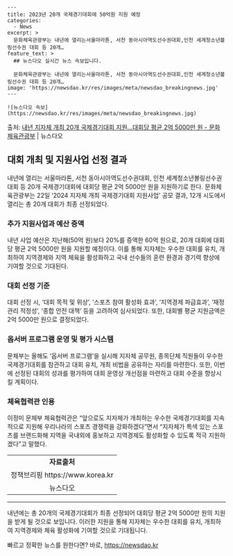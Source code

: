     ---
    title: 2023년 20개 국제경기대회에 50억원 지원 예정
    categories:
      - News
    excerpt: >
      문화체육관광부는 내년에 열리는서울마라톤, 서천 동아시아역도선수권대회,인천 세계청소년볼링선수권 대회 등 20개…
    feature_text: >
      ## 뉴스다오 실시간 뉴스 속보입니다.
    
      문화체육관광부는 내년에 열리는서울마라톤, 서천 동아시아역도선수권대회,인천 세계청소년볼링선수권 대회 등 20개…
    image: 'https://newsdao.kr/res/images/meta/newsdao_breakingnews.jpg'
    ---
    
    ![뉴스다오 속보](https://newsdao.kr/res/images/meta/newsdao_breakingnews.jpg)

<p>출처: <a href="https://newsdao.kr/2870" rel="dofollow">내년 지자체 개최 20개 국제경기대회 지원…대회당 평균 2억 5000만 원 - 문화체육관광부</a> | 뉴스다오</p>

<h2 data-ke-size="size26">대회 개최 및 지원사업 선정 결과</h2>
<p data-ke-size="size16">내년에 열리는 서울마라톤, 서천 동아시아역도선수권대회, 인천 세계청소년볼링선수권 대회 등 20개 국제경기대회에 대회당 평균 2억 5000만 원을 지원하기로 한다. 문화체육관광부는 22일 ‘2024 지자체 개최 국제경기대회 지원사업’ 공모 결과, 12개 시도에서 열리는 총 20개 대회가 최종 선정되었다. </p>

<h3>추가 지원사업과 예산 증액</h3>
<p data-ke-size="size16">내년 사업 예산은 지난해(50억 원)보다 20%를 증액한 60억 원으로, 20개 대회에 대회당 평균 2억 5000만 원을 지원할 예정이다. 이를 통해 지자체는 우수한 대회를 유치, 개최하여 지역경제와 지역 체육을 활성화하고 국내 선수들의 훈련 환경과 경기력 향상에 기여할 것으로 기대된다.</p>

<h3>대회 선정 기준</h3>
<p data-ke-size="size16">대회 선정 시, ‘대회 목적 및 위상’, ‘스포츠 참여 활성화 효과’, ‘지역경제 파급효과’, ‘재정관리 적정성’, ‘종합 안전 대책’ 등을 고려하여 심사되었다. 또한, 대회별 평균 지원금액은 2억 5000만 원으로 결정되었다.</p>

<h3>옵서버 프로그램 운영 및 평가 시스템</h3>
<p data-ke-size="size16">문체부는 올해도 ‘옵서버 프로그램’을 실시해 지자체 공무원, 종목단체 직원들이 우수한 국제경기대회를 참관하고 대회 유치, 개최 비법을 공유하는 자리를 마련한다. 또한, 이번에 선정된 대회의 성과를 평가하여 대회 운영상 개선점을 마련하고 대회 수준을 향상시킬 계획이다.</p>

<h3>체육협력관 인용</h3>
<p data-ke-size="size16">이정미 문체부 체육협력관은 “앞으로도 지자체가 개최하는 우수한 국제경기대회를 지속적으로 지원해 우리나라의 스포츠 경쟁력을 강화하겠다”면서 “지자체가 특색 있는 스포츠를 브랜드화해 지역을 국내외에 홍보하고 지역경제도 활성화할 수 있도록 적극 지원하겠다”고 말했다.</p>

<table>
  <tr>
    <td style="text-align: center; height: 17px;"><b>자료출처</b></td>
  </tr>
  <tr>
    <td style="text-align: center; height: 17px;">정책브리핑 https://www.korea.kr</td>
  </tr>
  <tr>
    <td style="text-align: center; height: 17px;">뉴스다오</td>
  </tr>
</table>

<hr>

<p data-ke-size="size16">내년에는 총 20개의 국제경기대회가 최종 선정되어 대회당 평균 2억 5000만 원의 지원을 받게 될 것으로 보입니다. 이러한 지원을 통해 지자체는 우수한 대회를 유치, 개최하여 지역경제와 체육 활성화에 기여할 것으로 기대됩니다.</p> 

빠르고 정확한 뉴스를 원한다면? 바로, <a href="https://newsdao.kr" rel="dofollow">https://newsdao.kr</a>


    
